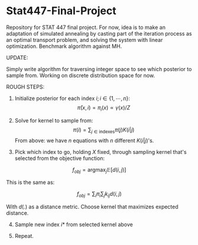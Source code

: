 # Stat447-Final-Project

Repository for STAT 447 final project. For now, idea is to make an adaptation of simulated annealing by casting part of the iteration process as an optimal transport problem, and solving the system with linear optimization. Benchmark algorithm against MH. 

UPDATE:

Simply write algorithm for traversing integer space to see which posterior to sample from. Working on discrete distribution space for now.

ROUGH STEPS:

1) Initialize posterior for each index $i; i \in \{1,\cdots,n\}$: $$\bar\pi(x, i) = \pi_i(x) \propto \gamma(x) / Z$$

2) Solve for kernel to sample from: $$\pi(i) = \sum_{j\in\text{indexes}}\pi(j)K(i|j)$$
From above: we have $n$ equations with $n$ different $K(i|j)$'s.

3) Pick which index to go, holding $X$ fixed, through sampling kernel that's selected from the objective function:
  
$$f_{obj} = \text{argmax}_j \mathbb{E}[d(i,j)]$$

This is the same as:

$$f_{obj} = \sum_i \pi_i \sum_j k_{ij}d(i,j)$$

With $d(.)$ as a distance metric. Choose kernel that maximizes expected distance.

4) Sample new index $i*$ from selected kernel above

5) Repeat.
